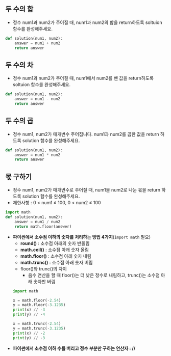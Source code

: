 ## 두 수의 합
- 정수 num1과 num2가 주어질 때, num1과 num2의 합을 return하도록 soltuion 함수를 완성해주세요.
```python
def solution(num1, num2):
    answer = num1 + num2
    return answer
```

## 두 수의 차
- 정수 num1과 num2가 주어질 때, num1에서 num2를 뺀 값을 return하도록 soltuion 함수를 완성해주세요.
```python
def solution(num1, num2):
    answer = num1 - num2
    return answer
```

## 두 수의 곱
- 정수 num1, num2가 매개변수 주어집니다. num1과 num2를 곱한 값을 return 하도록 solution 함수를 완성해주세요.
```python
def solution(num1, num2):
    answer = num1 * num2
    return answer
```

## 몫 구하기
- 정수 num1, num2가 매개변수로 주어질 때, num1을 num2로 나눈 몫을 return 하도록 solution 함수를 완성해주세요.
- 제한사항 : 0 < num1 ≤ 100, 0 < num2 ≤ 100
```python
import math
def solution(num1, num2):
    answer = num1 / num2
    return math.floor(answer)
```

- **파이썬에서 소수점 이하의 숫자를 처리하는 방법 4가지**(`import math` 필요)
  - **round()** : 소수점 아래의 숫자 반올림 
  - **math.ceil()** : 소수점 아래 숫자 올림
  - **math.floor()** : 소수점 아래 숫자 내림
  - **math.trunc()** : 소수점 아래 숫자 버림
  - floor()와 trunc()의 차이
    - 음수 연산을 할 때 floor()는 더 낮은 정수로 내림하고, trunc()는 소수점 아래 숫자만 버림
  ```python
  import math

  x = math.floor(-2.54)
  y = math.floor(-3.1235)
  print(x) // -3
  print(y) // -4

  x = math.trunc(-2.54)
  y = math.trunc(-3.1235)
  print(x) // -2
  print(y) // -3
  ```
- **파이썬에서 소수점 이하 수를 버리고 정수 부분만 구하는 연산자 : //**  
